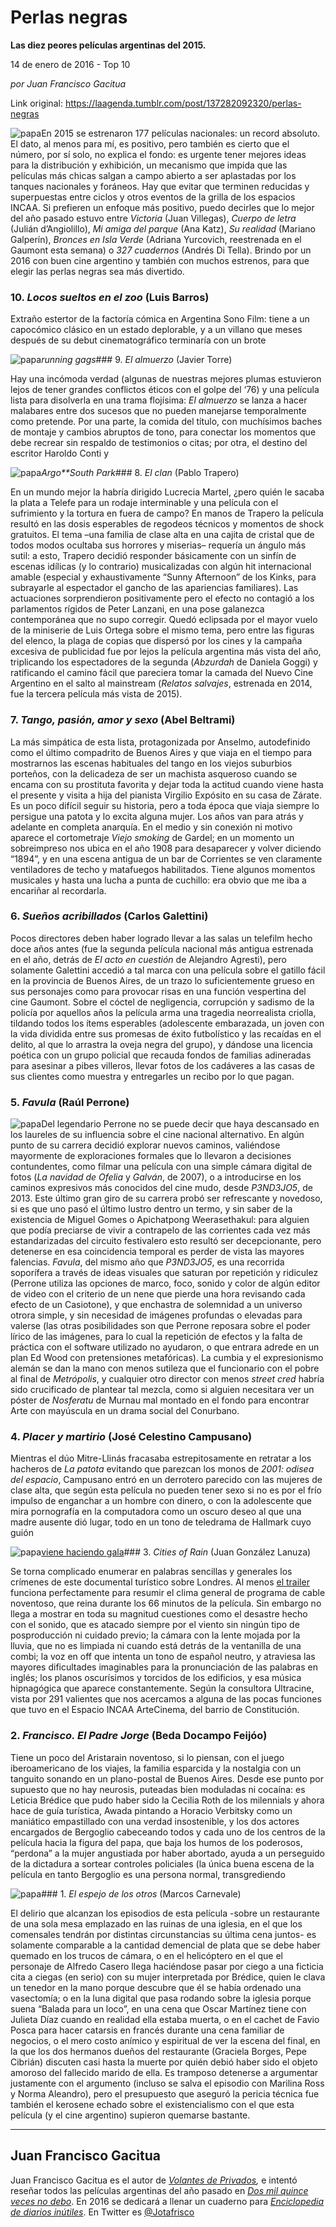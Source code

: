 # Perlas negras

**Las diez peores películas argentinas del 2015.**

14 de enero de 2016 - Top 10

_por Juan Francisco Gacitua_

Link original: https://laagenda.tumblr.com/post/137282092320/perlas-negras

![papa](https://64.media.tumblr.com/7bc7150b1451ce6ff32d18ff0104b849/tumblr_inline_pjzrfxuDCh1t6q87u_500.jpg)En 2015 se estrenaron 177 películas nacionales: un record absoluto. El dato, al menos para mí, es positivo, pero también es cierto que el número, por sí solo, no explica el fondo: es urgente tener mejores ideas para la distribución y exhibición, un mecanismo que impida que las películas más chicas salgan a campo abierto a ser aplastadas por los tanques nacionales y foráneos. Hay que evitar que terminen reducidas y superpuestas entre ciclos y otros eventos de la grilla de los espacios INCAA. Si prefieren un enfoque más positivo, puedo decirles que lo mejor del año pasado estuvo entre *Victoria* (Juan Villegas), *Cuerpo de letra* (Julián d’Angiolillo), *Mi amiga del parque* (Ana Katz), *Su realidad* (Mariano Galperín), *Bronces en Isla Verde* (Adriana Yurcovich, reestrenada en el Gaumont esta semana) o *327 cuadernos* (Andrés Di Tella). Brindo por un 2016 con buen cine argentino y también con muchos estrenos, para que elegir las perlas negras sea más divertido.


### 10. *Locos sueltos en el zoo* (Luis Barros)

Extraño estertor de la factoría cómica en Argentina Sono Film: tiene a un capocómico clásico en un estado deplorable, y a un villano que meses después de su debut cinematográfico terminaría con un brote 

![papa](https://64.media.tumblr.com/35d304af2321deb0a41b56dbbc091a57/tumblr_inline_pjzrfxx3Xx1t6q87u_250.jpg)*running gags*### 9. *El almuerzo* (Javier Torre)

Hay una incómoda verdad (algunas de nuestras mejores plumas estuvieron lejos de tener grandes conflictos éticos con el golpe del ‘76) y una película lista para disolverla en una trama flojísima: *El almuerzo* se lanza a hacer malabares entre dos sucesos que no pueden manejarse temporalmente como pretende. Por una parte, la comida del título, con muchísimos baches de montaje y cambios abruptos de tono, para conectar los momentos que debe recrear sin respaldo de testimonios o citas; por otra, el destino del escritor Haroldo Conti y 


![papa](https://64.media.tumblr.com/623dacf8eb1c3013dcbc90bc80de1211/tumblr_inline_pjzrfyQsTR1t6q87u_250.jpg)*Argo**South Park*### 8. *El clan* (Pablo Trapero)

En un mundo mejor la habría dirigido Lucrecia Martel, ¿pero quién le sacaba la plata a Telefe para un rodaje interminable y una película con el sufrimiento y la tortura en fuera de campo? En manos de Trapero la película resultó en las dosis esperables de regodeos técnicos y momentos de shock gratuitos. El tema –una familia de clase alta en una cajita de cristal que de todos modos ocultaba sus horrores y miserias– requería un ángulo más sutil: a esto, Trapero decidió responder básicamente con un sinfín de escenas idílicas (y lo contrario) musicalizadas con algún hit internacional amable (especial y exhaustivamente “Sunny Afternoon” de los Kinks, para subrayarle al espectador el gancho de las apariencias familiares). Las actuaciones sorprendieron positivamente pero el efecto no contagió a los parlamentos rígidos de Peter Lanzani, en una pose galanezca contemporánea que no supo corregir. Quedó eclipsada por el mayor vuelo de la miniserie de Luis Ortega sobre el mismo tema, pero entre las figuras del elenco, la plaga de copias que dispersó por los cines y la campaña excesiva de publicidad fue por lejos la película argentina más vista del año, triplicando los espectadores de la segunda (*Abzurdah* de Daniela Goggi) y ratificando el camino fácil que pareciera tomar la camada del Nuevo Cine Argentino en el salto al mainstream (*Relatos salvajes*, estrenada en 2014, fue la tercera película más vista de 2015).


### 7. *Tango, pasión, amor y sexo* (Abel Beltrami)

La más simpática de esta lista, protagonizada por Anselmo, autodefinido como el último compadrito de Buenos Aires y que viaja en el tiempo para mostrarnos las escenas habituales del tango en los viejos suburbios porteños, con la delicadeza de ser un machista asqueroso cuando se encama con su prostituta favorita y dejar toda la actitud cuando viene hasta el presente y visita a hija del pianista Virgilio Expósito en su casa de Zárate. Es un poco difícil seguir su historia, pero a toda época que viaja siempre lo persigue una patota y lo excita alguna mujer. Los años van para atrás y adelante en completa anarquía. En el medio y sin conexión ni motivo aparece el cortometraje *Viejo smoking* de Gardel; en un momento un sobreimpreso nos ubica en el año 1908 para desaparecer y volver diciendo “1894”, y en una escena antigua de un bar de Corrientes se ven claramente ventiladores de techo y matafuegos habilitados. Tiene algunos momentos musicales y hasta una lucha a punta de cuchillo: era obvio que me iba a encariñar al recordarla.


### 6. *Sueños acribillados* (Carlos Galettini)

Pocos directores deben haber logrado llevar a las salas un telefilm hecho doce años antes (fue la segunda película nacional más antigua estrenada en el año, detrás de *El acto en cuestión* de Alejandro Agresti), pero solamente Galettini accedió a tal marca con una película sobre el gatillo fácil en la provincia de Buenos Aires, de un trazo lo suficientemente grueso en sus personajes como para provocar risas en una función vespertina del cine Gaumont. Sobre el cóctel de negligencia, corrupción y sadismo de la policía por aquellos años la película arma una tragedia neorrealista criolla, tildando todos los ítems esperables (adolescente embarazada, un joven con la vida dividida entre sus promesas de éxito futbolístico y las recaídas en el delito, al que lo arrastra la oveja negra del grupo), y dándose una licencia poética con un grupo policial que recauda fondos de familias adineradas para asesinar a pibes villeros, llevar fotos de los cadáveres a las casas de sus clientes como muestra y entregarles un recibo por lo que pagan.


### 5. *Favula* (Raúl Perrone)

![papa](https://64.media.tumblr.com/5f6aa8d2a767ac64dc871c202762402d/tumblr_inline_pjzrfyaOCX1t6q87u_250.jpg)Del legendario Perrone no se puede decir que haya descansado en los laureles de su influencia sobre el cine nacional alternativo. En algún punto de su carrera decidió explorar nuevos caminos, valiéndose mayormente de exploraciones formales que lo llevaron a decisiones contundentes, como filmar una película con una simple cámara digital de fotos (*La navidad de Ofelia* y *Galván*, de 2007), o a introducirse en los caminos expresivos más conocidos del cine mudo, desde *P3ND3JO5*, de 2013. Este último gran giro de su carrera probó ser refrescante y novedoso, si es que uno pasó el último lustro dentro un termo, y sin saber de la existencia de Miguel Gomes o Apichatpong Weerasethakul: para alguien que podía preciarse de vivir a contrapelo de las corrientes cada vez más estandarizadas del circuito festivalero esto resultó ser decepcionante, pero detenerse en esa coincidencia temporal es perder de vista las mayores falencias. *Favula*, del mismo año que *P3ND3JO5*, es una recorrida soporífera a través de ideas visuales que saturan por repetición y ridiculez (Perrone utiliza las opciones de marco, foco, sonido y color de algún editor de video con el criterio de un nene que pierde una hora revisando cada efecto de un Casiotone), y que enchastra de solemnidad a un universo otrora simple, y sin necesidad de imágenes profundas o elevadas para valerse (las otras posibilidades son que Perrone reposara sobre el poder lírico de las imágenes, para lo cual la repetición de efectos y la falta de práctica con el software utilizado no ayudaron, o que entrara adrede en un plan Ed Wood con pretensiones metafóricas). La cumbia y el expresionismo alemán se dan la mano con menos sutileza que el funcionario con el pobre al final de *Metrópolis*, y cualquier otro director con menos *street cred* habría sido crucificado de plantear tal mezcla, como si alguien necesitara ver un póster de *Nosferatu* de Murnau mal montado en el fondo para encontrar Arte con mayúscula en un drama social del Conurbano.


### 4. *Placer y martirio* (José Celestino Campusano)

Mientras el dúo Mitre-Llinás fracasaba estrepitosamente en retratar a los hacheros de *La patota* evitando que parezcan los monos de *2001: odisea del espacio*, Campusano entró en un derrotero parecido con las mujeres de clase alta, que según esta película no pueden tener sexo si no es por el frío impulso de enganchar a un hombre con dinero, o con la adolescente que mira pornografía en la computadora como un oscuro deseo al que una madre ausente dió lugar, todo en un tono de teledrama de Hallmark cuyo guión 


![papa](https://64.media.tumblr.com/ebe2e37b30895dc5233a748c371a9704/tumblr_inline_pjzrfyh2Xa1t6q87u_250.jpg)[viene haciendo gala](http://www.lanacion.com.ar/1753223-jose-campusano-a-mi-el-cine-norteamericano-me-parece-decadente-obsceno-repetitivo)### 3. *Cities of Rain* (Juan González Lanuza)

Se torna complicado enumerar en palabras sencillas y generales los crímenes de este documental turístico sobre Londres. Al menos [el trailer](https://youtu.be/60douS6gjXY) funciona perfectamente para resumir el clima general de programa de cable noventoso, que reina durante los 66 minutos de la película. Sin embargo no llega a mostrar en toda su magnitud cuestiones como el desastre hecho con el sonido, que es atacado siempre por el viento sin ningún tipo de posproducción ni cuidado previo; la cámara con la lente mojada por la lluvia, que no es limpiada ni cuando está detrás de la ventanilla de una combi; la voz en off que intenta un tono de español neutro, y atraviesa las mayores dificultades imaginables para la pronunciación de las palabras en inglés; los planos oscurísimos y torcidos de los edificios, y esa música hipnagógica que aparece constantemente. Según la consultora Ultracine, vista por 291 valientes que nos acercamos a alguna de las pocas funciones que tuvo en el Espacio INCAA ArteCinema, del barrio de Constitución.


### 2. *Francisco. El Padre Jorge* (Beda Docampo Feijóo)

Tiene un poco del Aristarain noventoso, si lo piensan, con el juego iberoamericano de los viajes, la familia esparcida y la nostalgia con un tanguito sonando en un plano-postal de Buenos Aires. Desde ese punto por supuesto que no hay neurosis, puteadas bien moduladas ni cocaína: es Leticia Brédice que pudo haber sido la Cecilia Roth de los milennials y ahora hace de guía turística, Awada pintando a Horacio Verbitsky como un maniático empastillado con una verdad insostenible, y los dos actores encargados de Bergoglio cabeceando todos y cada uno de los centros de la película hacia la figura del papa, que baja los humos de los poderosos, “perdona” a la mujer angustiada por haber abortado, ayuda a un perseguido de la dictadura a sortear controles policiales (la única buena escena de la película en tanto Bergoglio es una persona normal, transgrediendo 


![papa](https://64.media.tumblr.com/6dffbc050f1a2e9e07f8a569140c717d/tumblr_inline_pjzrfzZPfi1t6q87u_250.jpg)### 1. *El espejo de los otros* (Marcos Carnevale)

El delirio que alcanzan los episodios de esta película -sobre un restaurante de una sola mesa emplazado en las ruinas de una iglesia, en el que los comensales tendrán por distintas circunstancias su última cena juntos- es solamente comparable a la cantidad demencial de plata que se debe haber quemado en los trucos de cámara, o en el helicóptero en el que el personaje de Alfredo Casero llega haciéndose pasar por ciego a una ficticia cita a ciegas (en serio) con su mujer interpretada por Brédice, quien le clava un tenedor en la mano porque descubre que él se había ordenado una vasectomía; o en la luna digital que pasa rodando sobre la iglesia porque suena “Balada para un loco”, en una cena que Oscar Martínez tiene con Julieta Díaz cuando en realidad ella estaba muerta, o en el cachet de Favio Posca para hacer catarsis en francés durante una cena familiar de negocios, o el mero costo anímico y espiritual de ver la escena del final, en la que los dos hermanos dueños del restaurante (Graciela Borges, Pepe Cibrián) discuten casi hasta la muerte por quién debió haber sido el objeto amoroso del fallecido marido de ella. Es tramposo detenerse a argumentar justamente con el argumento (incluso se salva el episodio con Marilina Ross y Norma Aleandro), pero el presupuesto que aseguró la pericia técnica fue también el kerosene echado sobre el existencialismo con el que esta película (y el cine argentino) supieron quemarse bastante.


  




---

 Juan Francisco Gacitua
-----------------------

 Juan Francisco Gacitua es el autor de *[Volantes de Privados](http://volantesdeprivados.blogspot.com.ar/),* e intentó reseñar todos las películas argentinas del año pasado en [*Dos mil quince veces no debo*](http://2015vecesnodebo.tumblr.com/). En 2016 se dedicará a llenar un cuaderno para [*Enciclopedia de diarios inútiles*](http://diariosinutiles.tumblr.com/). En Twitter es [@Jotafrisco](https://twitter.com/Jotafrisco) 

